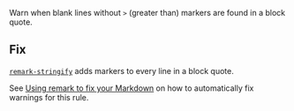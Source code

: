 Warn when blank lines without `>` (greater than) markers are found in a
block quote.

## Fix

[`remark-stringify`](https://github.com/remarkjs/remark/tree/HEAD/packages/remark-stringify)
adds markers to every line in a block quote.

See [Using remark to fix your Markdown](https://github.com/remarkjs/remark-lint#using-remark-to-fix-your-markdown)
on how to automatically fix warnings for this rule.